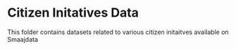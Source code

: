 # Citizen Initatives Data
This folder contains datasets related to various citizen initaitves available on Smaajdata
